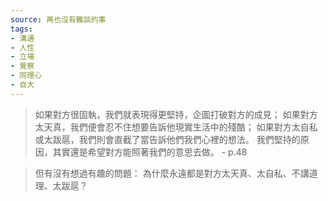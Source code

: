 ```yaml
---
source: 再也沒有難談的事
tags:
- 溝通
- 人性
- 立場
- 覺察
- 同理心
- 自大
---
```


> 如果對方很固執，我們就表現得更堅持，企圖打破對方的成見；
> 如果對方太天真，我們便會忍不住想要告訴他現實生活中的殘酷；
> 如果對方太自私或太跋扈，我們則會直截了當告訴他們我們心裡的想法。
> 我們堅持的原因，其實還是希望對方能照著我們的意思去做。 
> \- p.48



> 但有沒有想過有趣的問題：
> 為什麼永遠都是對方太天真、太自私、不講道理、太跋扈？